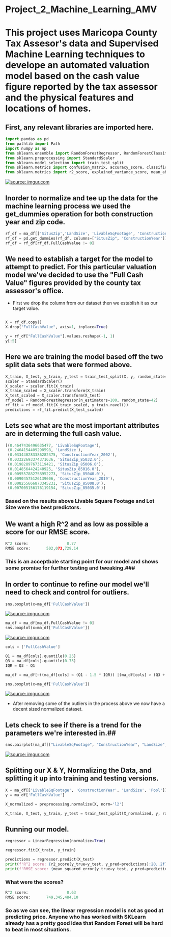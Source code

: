 # Project_2_Machine_Learning_AMV

# This project uses Maricopa County Tax Assesor's data and Supervised Machine Learning techniques to develope an automated valuation model based on the cash value figure reported by the tax assessor and the physical features and locations of homes. # 


## First, any relevant libraries are imported here. ##

```python
import pandas as pd
from pathlib import Path
import numpy as np
from sklearn.ensemble import RandomForestRegressor, RandomForestClassifier
from sklearn.preprocessing import StandardScaler
from sklearn.model_selection import train_test_split
from sklearn.metrics import confusion_matrix, accuracy_score, classification_report
from sklearn.metrics import r2_score, explained_variance_score, mean_absolute_error, mean_squared_error
```

<a href="https://imgur.com/sG22Tv5"><img src="https://i.imgur.com/sG22Tv5.jpg" title="source: imgur.com" /></a>

## Inorder to normalize and tee up the data for the machine learning process we used the get_dummies operation for both construction year and zip code. ##

```python
rf_df = ma_df[['SitusZip','LandSize', 'LivableSqFootage', 'ConstructionYear', 'Pool', 'FullCashValue']].copy()
rf_df = pd.get_dummies(rf_df, columns=["SitusZip", 'ConstructionYear'])
rf_df = rf_df[rf_df.FullCashValue != 0]
```

## We need to establish a target for the model to attempt to predict. For this particular valuation model we've decided to use the "Full Cash Value" figures provided by the county tax assessor's office.  ##
 - First we drop the column from our dataset then we establish it as our target value.
```python

X = rf_df.copy()
X.drop("FullCashValue", axis=1, inplace=True)

y = rf_df["FullCashValue"].values.reshape(-1, 1)
y[:5]
```

## Here we are training the model based off the two split data sets that were formed above. ##
 
```python
X_train, X_test, y_train, y_test = train_test_split(X, y, random_state=78)
scaler = StandardScaler()
X_scaler = scaler.fit(X_train)
X_train_scaled = X_scaler.transform(X_train)
X_test_scaled = X_scaler.transform(X_test)
rf_model = RandomForestRegressor(n_estimators=100, random_state=42)
rf_fit = rf_model.fit(X_train_scaled, y_train.ravel())
predictions = rf_fit.predict(X_test_scaled)
```

## Lets see what are the most important attributes are in determing the full cash value. ##

```python
[(0.4647436496635477, 'LivableSqFootage'),
 (0.2464154409298598, 'LandSize'),
 (0.033440283386282375, 'ConstructionYear_2002'),
 (0.03322693374371636, 'SitusZip_85032.0'),
 (0.01982897673119421, 'SitusZip_85006.0'),
 (0.0148564424240925, 'SitusZip_85016.0'),
 (0.009557882758952273, 'SitusZip_85040.0'),
 (0.00904575126139606, 'ConstructionYear_2019'),
 (0.008255666873345231, 'SitusZip_85008.0'),
 (0.007005156176119154, 'SitusZip_85035.0')]
```
### Based on the results above Livable Square Footage and Lot Size were the best predictors. ###

## We want a high R^2 and as low as possible a score for our RMSE score. ##

```python
R^2 score:                 0.77
RMSE score:       502,073,729.14
```
### This is an acceptbale starting point for our model and shows some promise for further testing and tweaking.###



## In order to continue to refine our model we'll need to check and control for outliers. ##

```python
sns.boxplot(x=ma_df['FullCashValue'])
```

<a href="https://imgur.com/kF9Ykhh"><img src="https://i.imgur.com/kF9Ykhh.jpg" title="source: imgur.com" /></a>

```python
ma_df = ma_df[ma_df.FullCashValue != 0]
sns.boxplot(x=ma_df['FullCashValue'])
``` 
<a href="https://imgur.com/Y32zm4I"><img src="https://i.imgur.com/Y32zm4I.jpg" title="source: imgur.com" /></a>


```python
cols = ['FullCashValue']

Q1 = ma_df[cols].quantile(0.25)
Q3 = ma_df[cols].quantile(0.75)
IQR = Q3 - Q1

ma_df = ma_df[~((ma_df[cols] < (Q1 - 1.5 * IQR)) |(ma_df[cols] > (Q3 + 1.5 * IQR))).any(axis=1)]

sns.boxplot(x=ma_df['FullCashValue'])
```

<a href="https://imgur.com/dpRlcC5"><img src="https://i.imgur.com/dpRlcC5.jpg" title="source: imgur.com" /></a>
 - After removing some of the outliers in the process above we now have a decent sized normalized dataset.

## Lets check to see if there is a trend for the parameters we're interested in.##

```python
sns.pairplot(ma_df[["LivableSqFootage", "ConstructionYear", "LandSize", 'FullCashValue' ]], diag_kind="kde")
```

<a href="https://imgur.com/Ln92tSX"><img src="https://i.imgur.com/Ln92tSX.jpg" title="source: imgur.com" /></a>


## Splitting our X & Y, Normalizing the Data, and splitting it up into training and testing versions. ##

```python
X = ma_df[['LivableSqFootage', 'ConstructionYear', 'LandSize', 'Pool']]
y = ma_df['FullCashValue']

X_normalized = preprocessing.normalize(X, norm='l2')

X_train, X_test, y_train, y_test = train_test_split(X_normalized, y, random_state=42)
```

## Running our model. ##

```python
regressor = LinearRegression(normalize=True)

regressor.fit(X_train, y_train)

predictions = regressor.predict(X_test)
print(f'R^2 score: {r2_score(y_true=y_test, y_pred=predictions):20,.2f}')
print(f'RMSE score: {mean_squared_error(y_true=y_test, y_pred=predictions, squared=True):20,.2f}'
```
### What were the scores? ###

 ```python
R^2 score:                 0.63
RMSE score:       749,345,484.10
```

### So as we can see, the linear regression model is not as good at predicting price. Anyone who has worked with SKLearn already has a pretty good idea that Random Forest will be hard to beat in most situations. ##
